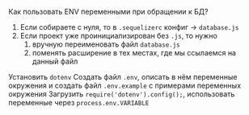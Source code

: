 Как пользовать ENV переменными при обращении к БД?

1. Если собираете с нуля, то в `.sequelizerc` конфиг -> `database.js`
2. Если проект уже проинициализирован без `.js`, то нужно
   1. вручную переименовать файл `database.js`
   2. поменять расширение в тех местах, где мы ссылаемся на данный файл


Установить `dotenv`
Создать файл `.env`, описать в нём переменные окружения и создать файл `.env.example` с примерами переменных окружения
Загрузить `require('dotenv').config();`, использовать переменные через `process.env.VARIABLE`